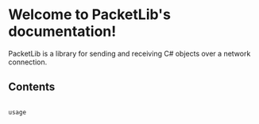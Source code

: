 # Welcome to PacketLib's documentation!

PacketLib is a library for sending and receiving C# objects over a network connection.

## Contents

```{toctree}

usage
```